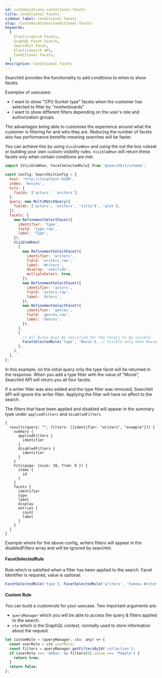 ```yaml
---
id: customisations-conditional-facets
title: Conditional Facets
sidebar_label: Conditional Facets
slug: /customisations/conditional-facets
keywords:
  [
    Elasticsearch Facets,
    GraphQL Facet Search,
    Searchkit Facet,
    Elasticsearch API,
    Conditional Facets,
  ]
description: Conditional facets
---
```


Searchkit provides the functionality to add conditions to when to show facets.

Examples of usecases:

- I want to show "CPU Socket type" facets when the customer has selected to filter by "motherboards"
- I want to show different filters depending on the user's role and authorization groups.

The advantages being able to customise the experience around what the customer is filtering for and who they are. Reducing the number of facets also has performance benefits meaning searches will be faster.

You can achieve this by using `VisibleWhen` and using the out the box ruleset or building your own custom visibility rules. `VisibleWhen` will return these facets only when certain conditions are met.

```javascript
import {VisibleWhen, FacetSelectedRule} from '@searchkit/schema';

const config: SearchkitConfig = {
  host: 'http://localhost:9200',
  index: 'movies',
  hits: {
    fields: ['actors', 'writers'],
  },
  query: new MultiMatchQuery({
    fields: ['actors', 'writers', 'title^4', 'plot'],
  }),
  facets: [
    new RefinementSelectFacet({
      identifier: 'type',
      field: 'type.raw',
      label: 'Type',
    }),
    VisibleWhen(
      [
        new RefinementSelectFacet({
          identifier: 'writers',
          field: 'writers.raw',
          label: 'Writers',
          display: 'override',
          multipleSelect: true,
        }),
        new RefinementSelectFacet({
          identifier: 'actors',
          field: 'actors.raw',
          label: 'Actors',
        }),
        new RefinementSelectFacet({
          identifier: 'genres',
          field: 'genres.raw',
          label: 'Genres',
        }),
      ],
      [
        // All Rules must be satisfied for the facets to be visible
        FacetSelectedRule('type', 'Movie'), // Visible only when Movie has been selected in type
      ],
    ),
  ],
};
```

In this example, on the initial query only the type facet will be returned in the response. When you add a type filter with the value of "Movie", Searchkit API will return you all four facets.

If a writer filter was also added and the type filter was removed, Searchkit API will ignore the writer filter. Applying the filter will have no affect to the search.

The filters that have been applied and disabled will appear in the summary type under `appliedFilters` and `disabledFilters`

```gql
{
  results(query: "", filters: [{identifier: "writers", "example"}]) {
    summary {
      appliedFilters {
        identifier
      }
      disabledFilters {
        identifier
      }
    }
    hits(page: {size: 10, from: 0 }) {
      items {
        id
      }
    }
    facets {
      identifier
      type
      label
      display
      entries {
        count
        label
      }
    }
  }
}
```

Example where for the above config, writers filters will appear in the disabledFilters array and will be ignored by searchkit.

#### FacetSelectedRule

Rule which is satisfied when a filter has been applied to the search. Facet Identifier is required, value is optional.

```javascript
FacetSelectedRule('type'), FacetSelectedRule('writers', 'Famous Writer');
```

#### Custom Rule

You can build a customrule for your usecase. Two important arguments are:

- `queryManager` which you will be able to access the query & filters applied to the search.
- `ctx` which is the GraphQL context, normally used to store information about the request.

```javascript
let customRule = (queryManager, ctx: any) => {
  const userRole = ctx.userRole;
  const filters = queryManager.getFiltersById('collection');
  if (userRole === 'Admin' && filters[0].value === 'People') {
    return true;
  }
  return false;
};
```

